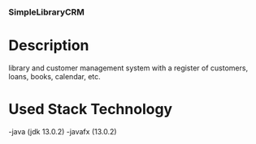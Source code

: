 ### SimpleLibraryCRM

# Description 
library and customer management system with a register of customers, loans, books, calendar, etc.

# Used Stack Technology
-java (jdk 13.0.2)
-javafx (13.0.2)


